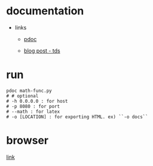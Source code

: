 # documentation

* links

  * [pdoc](https://github.com/pdoc3/pdoc)

  * [blog post - tds](https://towardsdatascience.com/how-to-generate-professional-api-docs-in-minutes-from-docstrings-aed0341bbda7)

# run

```console
pdoc math-func.py
# # optional 
# -h 0.0.0.0 : for host 
# -p 8080 : for port
# --math : for latex
# -o [LOCATION] : for exporting HTML. ex) ``-o docs``
```

# browser

[link](https://htmlpreview.github.io/?https://github.com/hihunjin/pdoc_test/blob/main/docs/math-func.html)
